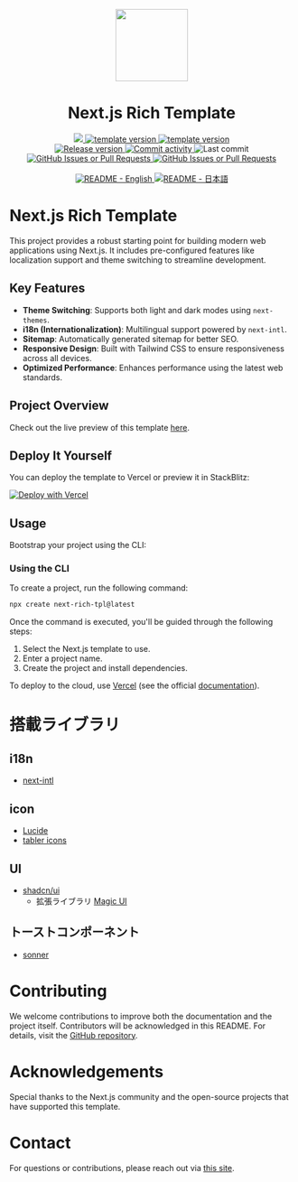 <p align="center">
  <picture>
    <source media="(prefers-color-scheme: dark)" srcset="https://assets.vercel.com/image/upload/v1662130559/nextjs/Icon_dark_background.png">
    <img src="https://assets.vercel.com/image/upload/v1662130559/nextjs/Icon_light_background.png" height="128">
  </picture>
  <h1 align="center">Next.js Rich Template</h1>
</p>

<div align="center">
  <a aria-label="toakiryu link" href="https://toaki.cc">
    <img src="https://img.shields.io/badge/MADE%20BY%20TOAKI-000000.svg?style=for-the-badge&logo=github&labelColor=000">
  </a>
  <a aria-label="template version" href="https://github.com/toaki-cltv/nextjs-rich-tpl/tree/main/templates/app/without-i18n-routing">
    <img alt="template version" src="https://img.shields.io/badge/dynamic/json?url=https%3A%2F%2Fraw.githubusercontent.com%2Ftoaki-cltv%2Fnextjs-rich-tpl%2Frefs%2Fheads%2Fmain%2Ftemplates%2Fapp%2Fwithout-i18n-routing%2Fpackage.json&query=version&style=for-the-badge&label=version&labelColor=000">
  </a>
  <a aria-label="template version" href="https://github.com/toaki-cltv/nextjs-rich-tpl/tree/main/templates/app/without-i18n-routing">
    <img alt="template version" src="https://img.shields.io/badge/dynamic/json?url=https%3A%2F%2Fraw.githubusercontent.com%2Ftoaki-cltv%2Fnextjs-rich-tpl%2Frefs%2Fheads%2Fmain%2Ftemplates%2Fapp%2Fwithout-i18n-routing%2Fpackage.json&query=license&style=for-the-badge&label=license&labelColor=000">
  </a>
</div>

<div align="center">
  <a href="https://github.com/toaki-cltv/nextjs-rich-tpl/releases/latest">
    <img alt="Release version" src="https://img.shields.io/github/v/release/toaki-cltv/nextjs-rich-tpl?style=for-the-badge&labelColor=000">
  </a>
  <a href="https://github.com/toaki-cltv/nextjs-rich-tpl/commits">
    <img alt="Commit activity" src="https://img.shields.io/github/commit-activity/t/toaki-cltv/nextjs-rich-tpl?style=for-the-badge&labelColor=000">
  </a>
  <img alt="Last commit" src="https://img.shields.io/github/last-commit/toaki-cltv/nextjs-rich-tpl?style=for-the-badge&labelColor=000">
  <a href="https://github.com/toaki-cltv/nextjs-rich-tpl/issues">
    <img alt="GitHub Issues or Pull Requests" src="https://img.shields.io/github/issues/toaki-cltv/nextjs-rich-tpl?style=for-the-badge&labelColor=000">
  </a>
  <a href="https://github.com/toaki-cltv/nextjs-rich-tpl/pulls">
    <img alt="GitHub Issues or Pull Requests" src="https://img.shields.io/github/issues-pr/toaki-cltv/nextjs-rich-tpl?style=for-the-badge&labelColor=000">
  </a>
</div>

<br/>

<div align="center">
  <a aria-label="README - English" href="https://github.com/toaki-cltv/nextjs-rich-tpl/blob/main/README/en.md">
    <img alt="README - English" src="https://img.shields.io/badge/English-blue?style=for-the-badge">
  </a>
  <a aria-label="README - 日本語" href="https://github.com/toaki-cltv/nextjs-rich-tpl/blob/main/README/ja.md">
    <img alt="README - 日本語" src="https://img.shields.io/badge/日本語-blue?style=for-the-badge">
  </a>
</div>

# Next.js Rich Template

This project provides a robust starting point for building modern web applications using Next.js. It includes pre-configured features like localization support and theme switching to streamline development.

## Key Features

- **Theme Switching**: Supports both light and dark modes using `next-themes`.
- **i18n (Internationalization)**: Multilingual support powered by `next-intl`.
- **Sitemap**: Automatically generated sitemap for better SEO.
- **Responsive Design**: Built with Tailwind CSS to ensure responsiveness across all devices.
- **Optimized Performance**: Enhances performance using the latest web standards.

## Project Overview

Check out the live preview of this template [here](https://nextjs-rich-tpl.cltv.toaki.cc).

## Deploy It Yourself

You can deploy the template to Vercel or preview it in StackBlitz:

[![Deploy with Vercel](https://vercel.com/button)](https://vercel.com/new/clone?repository-url=https://github.com/toaki-cltv/nextjs-rich-tpl/tree/main/templates/app/without-i18n-routing&project-name=nextjs-rich-tpl&repository-name=nextjs-rich-tpl)

## Usage

Bootstrap your project using the CLI:

### Using the CLI

To create a project, run the following command:

```bash
npx create next-rich-tpl@latest
```

Once the command is executed, you'll be guided through the following steps:

1. Select the Next.js template to use.
2. Enter a project name.
3. Create the project and install dependencies.

To deploy to the cloud, use [Vercel](https://vercel.com/new?utm_source=github&utm_medium=readme&utm_campaign=next-example) (see the official [documentation](https://nextjs.org/docs/deployment)).

# 搭載ライブラリ

## i18n

- [next-intl](https://next-intl.dev/)

## icon

- [Lucide](https://lucide.dev/)
- [tabler icons](https://tabler.io/icons)

## UI

- [shadcn/ui](https://ui.shadcn.com/)
  - 拡張ライブラリ [Magic UI](https://magicui.design/)

## トーストコンポーネント

- [sonner](https://sonner.emilkowal.ski/)

# Contributing

We welcome contributions to improve both the documentation and the project itself. Contributors will be acknowledged in this README. For details, visit the [GitHub repository](https://github.com/toaki-cltv/nextjs-rich-tpl).

# Acknowledgements

Special thanks to the Next.js community and the open-source projects that have supported this template.

# Contact

For questions or contributions, please reach out via [this site](https://toakiryu.com/contact).
